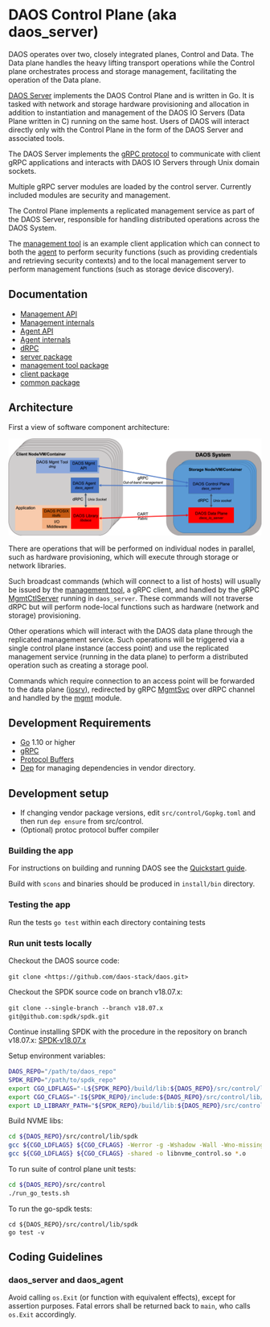 # DAOS Control Plane (aka daos_server)

DAOS operates over two, closely integrated planes, Control and Data. The Data plane handles the heavy lifting transport operations while the Control plane orchestrates process and storage management, facilitating the operation of the Data plane.

[DAOS Server](server) implements the DAOS Control Plane and is written in Go. It is tasked with network and storage hardware provisioning and allocation in addition to instantiation and management of the DAOS IO Servers (Data Plane written in C) running on the same host. Users of DAOS will interact directly only with the Control Plane in the form of the DAOS Server and associated tools.

The DAOS Server implements the [gRPC protocol](https://grpc.io/) to communicate with client gRPC applications and interacts with DAOS IO Servers through Unix domain sockets.

Multiple gRPC server modules are loaded by the control server. Currently included modules are security and management.

The Control Plane implements a replicated management service as part of the DAOS Server, responsible for handling distributed operations across the DAOS System.

The [management tool](cmd/dmg) is an example client application which can connect to both the [agent](cmd/agent) to perform security functions (such as providing credentials and retrieving security contexts) and to the local management server to perform management functions (such as storage device discovery).

## Documentation

- [Management API](https://godoc.org/github.com/daos-stack/daos/src/control/client)
- [Management internals](https://godoc.org/github.com/daos-stack/daos/src/control/server)
- [Agent API](https://godoc.org/github.com/daos-stack/daos/src/control/client/agent)
- [Agent internals](https://godoc.org/github.com/daos-stack/daos/src/control/security)
- [dRPC](https://godoc.org/github.com/daos-stack/daos/src/control/drpc)
- [server package](server/README.md)
- [management tool package](cmd/dmg/README.md)
- [client package](client/README.md)
- [common package](common/README.md)

## Architecture

First a view of software component architecture:

![Architecture diagram](/doc/graph/system_architecture.png)

There are operations that will be performed on individual nodes in parallel, such as hardware provisioning, which will execute through storage or network libraries.

Such broadcast commands (which will connect to a list of hosts) will usually be issued by the [management tool](dmg), a gRPC client, and handled by the gRPC [MgmtCtlServer](server/mgmt.go) running in `daos_server`.
These commands will not traverse dRPC but will perform node-local functions such as hardware (network and storage) provisioning.

Other operations which will interact with the DAOS data plane through the replicated management service.
Such operations will be triggered via a single control plane instance (access point) and use the replicated management service (running in the data plane) to perform a distributed operation such as creating a storage pool.

Commands which require connection to an access point will be forwarded to the data plane ([iosrv](/src/iosrv)), redirected by gRPC [MgmtSvc](server/mgmt_svc.go) over dRPC channel and handled by the [mgmt](/src/mgmt/srv.c) module.

## Development Requirements

- [Go](https://golang.org/) 1.10 or higher
- [gRPC](https://grpc.io/)
- [Protocol Buffers](https://developers.google.com/protocol-buffers/)
- [Dep](https://github.com/golang/dep/) for managing dependencies in vendor directory.

## Development setup

- If changing vendor package versions, edit `src/control/Gopkg.toml` and then run `dep ensure` from src/control.
- (Optional) protoc protocol buffer compiler

### Building the app

For instructions on building and running DAOS see the [Quickstart guide](../../doc/quickstart.md).

Build with `scons` and binaries should be produced in `install/bin` directory.

### Testing the app

Run the tests `go test` within each directory containing tests

### Run unit tests locally

Checkout the DAOS source code:

`git clone <https://github.com/daos-stack/daos.git>`

Checkout the SPDK source code on branch v18.07.x:

`git clone --single-branch --branch v18.07.x git@github.com:spdk/spdk.git`

Continue installing SPDK with the procedure in the repository on branch v18.07.x: [SPDK-v18.07.x](https://github.com/spdk/spdk/tree/v18.07.x)

Setup environment variables:

```bash
DAOS_REPO="/path/to/daos_repo"
SPDK_REPO="/path/to/spdk_repo"
export CGO_LDFLAGS="-L${SPDK_REPO}/build/lib:${DAOS_REPO}/src/control/lib/spdk/src"
export CGO_CFLAGS="-I${SPDK_REPO}/include:${DAOS_REPO}/src/control/lib/spdk/include"
export LD_LIBRARY_PATH="${SPDK_REPO}/build/lib:${DAOS_REPO}/src/control/lib/spdk"
```

Build NVME libs:

```bash
cd ${DAOS_REPO}/src/control/lib/spdk
gcc ${CGO_LDFLAGS} ${CGO_CFLAGS} -Werror -g -Wshadow -Wall -Wno-missing-braces -c -fpic -Iinclude src/*.c -lspdk
gcc ${CGO_LDFLAGS} ${CGO_CFLAGS} -shared -o libnvme_control.so *.o
```

To run suite of control plane unit tests:

```bash
cd ${DAOS_REPO}/src/control
./run_go_tests.sh
```

To run the go-spdk tests:

```base
cd ${DAOS_REPO}/src/control/lib/spdk
go test -v
```

## Coding Guidelines

### daos_server and daos_agent

Avoid calling `os.Exit` (or function with equivalent effects), except for assertion purposes. Fatal errors shall be returned back to `main`, who calls `os.Exit` accordingly.
